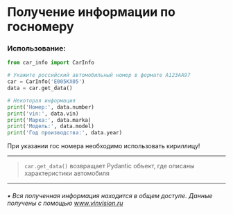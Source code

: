 <h1>Получение информации по госномеру</h1>

<h3>Использование:</h3>

```python
from car_info import CarInfo

# Укажите российский автомобильный номер в формате А123АА97
car = CarInfo('Е005КХ05')
data = car.get_data()

# Некоторая информация
print('Номер:', data.number)
print('vin:', data.vin)
print('Марка:', data.marka)
print('Модель:', data.model)
print('Год производства:', data.year)
```

При указании гос номера необходимо использовать кириллицу!
<hr>

> `car.get_data()` возвращает Pydantic объект, где описаны характеристики автомобиля
<hr>

###### • Вся полученная информация находится в общем доступе. Данные получены с помощью <a href="https://vinvision.ru/">www.vinvision.ru</a>
